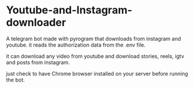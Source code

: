 # Youtube-and-Instagram-downloader
A telegram bot made with pyrogram that downloads from instagram and youtube.
it reads the authorization data from the .env file. 

it can download any video from youtube and download stories, reels, igtv and posts from instagram.

just check to have Chrome browser installed on your server before running the bot.
